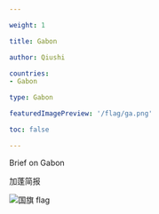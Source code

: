 ```yaml
---

weight: 1

title: Gabon

author: Qiushi 

countries: 
- Gabon

type: Gabon

featuredImagePreview: '/flag/ga.png'

toc: false 

---
```


Brief on Gabon

加蓬简报 

<!--more-->

![国旗 flag](/flag/ga.png)